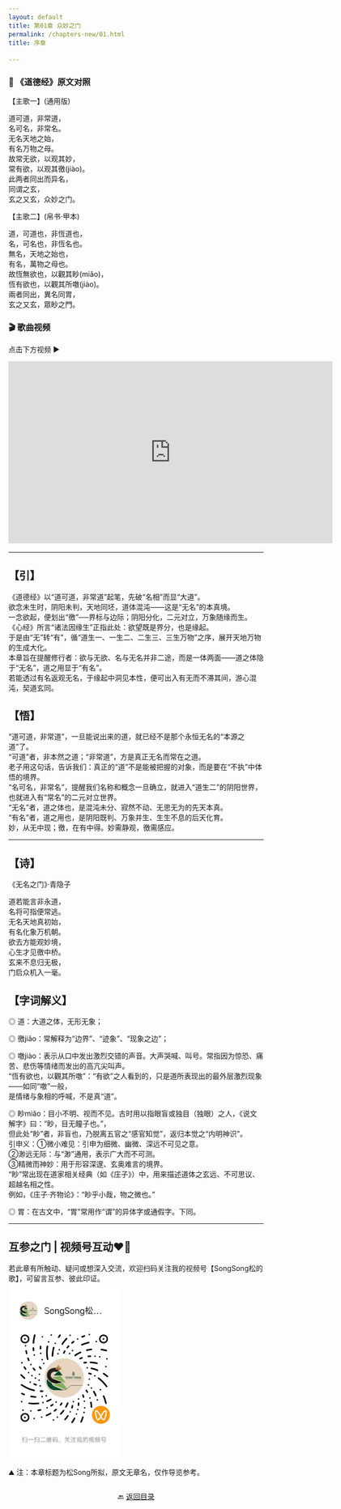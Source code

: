 ```yaml
---
layout: default
title: 第01章 众妙之门
permalink: /chapters-new/01.html
title: 序章

---
```


### 📜 《道德经》原文对照
【主歌一】(通用版)<br>

道可道，非常道，<br>
名可名，非常名。<br>
无名天地之始，<br>
有名万物之母。<br>
故常无欲，以观其妙，<br>
常有欲，以观其徼(jiào)。<br>
此两者同出而异名，<br>
同谓之玄，<br>
玄之又玄，众妙之门。<br>

【主歌二】(帛书·甲本)<br>

道，可道也，非恆道也，<br>
名，可名也，非恆名也。<br>
無名，天地之始也，<br>
有名，萬物之母也。<br>
故恆無欲也，以觀其眇(miǎo)，<br>
恆有欲也，以觀其所噭(jiào)。<br>
兩者同出，異名同胃，<br>
玄之又玄，眾眇之門。<br>

### 🎬 歌曲视频
点击下方视频 ▶️
<iframe src="https://streamable.com/e/gjo6ka" width="640" height="360" frameborder="0" allowfullscreen loading="lazy"></iframe>

---

## 【引】

《道德经》以“道可道，非常道”起笔，先破“名相”而显“大道”。<br>
 欲念未生时，阴阳未判，天地同坯，道体混沌——这是“无名”的本真境。<br>
 一念欲起，便划出“徼”──界标与边际；阴阳分化，二元对立，万象随缘而生。<br>
 《心经》所言“诸法因缘生”正指此处：欲望既是界分，也是缘起。<br>
 于是由“无”转“有”，循“道生一、一生二、二生三、三生万物”之序，展开天地万物的生成大化。<br>
 本章旨在提醒修行者：欲与无欲、名与无名并非二途，而是一体两面——道之体隐于“无名”，道之用显于“有名”。<br>
 若能透过有名返观无名，于缘起中洞见本性，便可出入有无而不滞其间，游心混沌，契道玄同。<br>

## 【悟】

  “道可道，非常道”，一旦能说出来的道，就已经不是那个永恒无名的“本源之道”了。<br>
  “可道”者，非本然之道；“非常道”，方是真正无名而常在之道。<br>
  老子用这句话，告诉我们：真正的“道”不是能被把握的对象，而是要在“不执”中体悟的境界。<br>
  “名可名，非常名”，提醒我们名称和概念一旦确立，就进入“道生二”的阴阳世界，也就进入有“常名”的二元对立世界。<br>
  “无名”者，道之体也，是混沌未分、寂然不动、无思无为的先天本真。<br>
  “有名”者，道之用也，是阴阳既判、万象并生、生生不息的后天化育。<br>
   妙，从无中现；徼，在有中得。妙需静观，徼需感应。<br>
    
---
 
## 【诗】
《无名之门》·青隐子

道若能言非永道，<br>
名将可指便常逃。<br>
无名天地真初始，<br>
有名化象万机朝。<br>
欲去方能观妙境，<br>
心生才见徼中桥。<br>
玄来不息归无极，<br>
门启众机入一毫。<br>

## 【字词解义】

◎ 道：大道之体，无形无象；<br>

◎ 徼jiǎo：常解释为“边界”、“迹象”、“现象之边”；<br>

◎ 噭jiào：表示从口中发出激烈交错的声音。大声哭喊、叫号。常指因为惊恐、痛苦、悲伤等情绪而发出的高亢尖叫声。<br>
    “恆有欲也，以觀其所噭”：“有欲”之人看到的，只是道所表现出的最外层激烈现象——如同“噭”一般，<br>
    是情绪与象相的呼喊，不是真“道”。<br>
  
◎ 眇miǎo：目小不明、视而不见。古时用以指眼盲或独目（独眼）之人，《说文解字》曰：“眇，目无瞳子也。”，<br>
   但此处“眇”者，非盲也，乃脱离五官之“感官知觉”，返归本觉之“内明神识”。<br>
   引申义：①微小难见：引申为细微、幽微、深远不可见之意。<br>
          ②渺远无际：与“渺”通用，表示广大而不可测。<br>
          ③精微而神妙：用于形容深邃、玄奥难言的境界。<br>
          “眇”常出现在道家相关经典（如《庄子》）中，用来描述道体之玄远、不可思议、超越名相之性。<br>
          例如，《庄子·齐物论》：“眇乎小哉，物之微也。”<br>

◎ 胃：在古文中，“胃”常用作“谓”的异体字或通假字。下同。<br>

---
##  互参之门 | 视频号互动❤️🤝

若此章有所触动、疑问或想深入交流，欢迎扫码关注我的视频号【SongSong松的歌】，可留言互参、彼此印证。<br>
<img src="../img/qrcode_songsong.jpg" alt="扫码进入视频号" width="220">

⛰️ 注：本章标题为松Song所拟，原文无章名，仅作导览参考。<br>

<p style="text-align:center; margin-top:2em;">
  🔙 <a href="{{ '/' | relative_url }}#catalog">返回目录</a>
</p>

